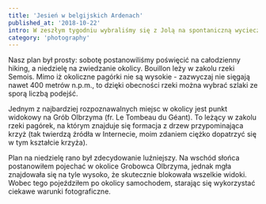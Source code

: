 ```yaml
---
title: 'Jesień w belgijskich Ardenach'
published_at: '2018-10-22'
intro: W zeszłym tygodniu wybraliśmy się z Jolą na spontaniczną wycieczkę na południe Belgii, w Ardeny. Mieliśmy nadzieję zobaczyć piękną jesień w górach. Zaraz po pracy odebraliśmy samochód z wypożyczalni i już po kilku godzinach jazdy byliśmy w Bouillon.
category: 'photography'
---
```


Nasz plan był prosty: sobotę postanowiliśmy poświęcić na całodzienny hiking, a niedzielę na zwiedzanie okolicy. Bouillon leży w zakolu rzeki Semois. Mimo iż okoliczne pagórki nie są wysokie - zazwyczaj nie sięgają nawet 400 metrów n.p.m., to dzięki obecności rzeki można wybrać szlaki ze sporą liczbą podejść.

<photo-lazy src="/stories/ardeny/455.jpg" padding-bottom="66.666"></photo-lazy>

<photo-lazy src="/stories/ardeny/456.jpg" padding-bottom="66.666"></photo-lazy>

<photo-lazy src="/stories/ardeny/457.jpg" padding-bottom="64"></photo-lazy>

<photo-lazy src="/stories/ardeny/458.jpg" padding-bottom="66.666"></photo-lazy>

<photo-lazy src="/stories/ardeny/459.jpg" padding-bottom="66.666"></photo-lazy>

<photo-lazy src="/stories/ardeny/460.jpg" padding-bottom="66.666"></photo-lazy>

<photo-lazy src="/stories/ardeny/461.jpg" padding-bottom="66.666"></photo-lazy>

Jednym z najbardziej rozpoznawalnych miejsc w okolicy jest punkt widokowy na Grób Olbrzyma (fr. Le Tombeau du Géant). To leżący w zakolu rzeki pagórek, na którym znajduje się formacja z drzew przypominająca krzyż (tak twierdzą źródła w Internecie, moim zdaniem ciężko dopatrzyć się w tym kształcie krzyża).

<photo-lazy src="/stories/ardeny/462.jpg" padding-bottom="66.666"></photo-lazy>

<photo-lazy src="/stories/ardeny/463.jpg" padding-bottom="56.25"></photo-lazy>

<photo-lazy src="/stories/ardeny/464.jpg" padding-bottom="50"></photo-lazy>

Plan na niedzielę rano był zdecydowanie luźniejszy. Na wschód słońca postanowiłem pojechać w okolice Grobowca Olbrzyma, jednak mgła znajdowała się na tyle wysoko, że skutecznie blokowała wszelkie widoki. Wobec tego pojeździłem po okolicy samochodem, starając się wykorzystać ciekawe warunki fotograficzne.

<photo-lazy src="/stories/ardeny/469.jpg" padding-bottom="66.666"></photo-lazy>

<photo-lazy src="/stories/ardeny/466.jpg" padding-bottom="66.666"></photo-lazy>

<photo-lazy src="/stories/ardeny/467.jpg" padding-bottom="66.666"></photo-lazy>

<photo-lazy src="/stories/ardeny/468.jpg" padding-bottom="66.666"></photo-lazy>
